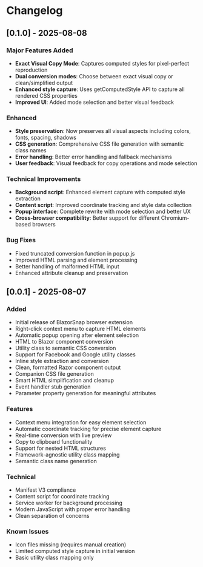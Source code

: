 # Changelog

## [0.1.0] - 2025-08-08 

### Major Features Added
- **Exact Visual Copy Mode**: Captures computed styles for pixel-perfect reproduction
- **Dual conversion modes**: Choose between exact visual copy or clean/simplified output
- **Enhanced style capture**: Uses getComputedStyle API to capture all rendered CSS properties
- **Improved UI**: Added mode selection and better visual feedback

### Enhanced
- **Style preservation**: Now preserves all visual aspects including colors, fonts, spacing, shadows
- **CSS generation**: Comprehensive CSS file generation with semantic class names
- **Error handling**: Better error handling and fallback mechanisms
- **User feedback**: Visual feedback for copy operations and mode selection

### Technical Improvements
- **Background script**: Enhanced element capture with computed style extraction
- **Content script**: Improved coordinate tracking and style data collection
- **Popup interface**: Complete rewrite with mode selection and better UX
- **Cross-browser compatibility**: Better support for different Chromium-based browsers

### Bug Fixes
- Fixed truncated conversion function in popup.js
- Improved HTML parsing and element processing
- Better handling of malformed HTML input
- Enhanced attribute cleanup and preservation

## [0.0.1] - 2025-08-07

### Added
- Initial release of BlazorSnap browser extension
- Right-click context menu to capture HTML elements
- Automatic popup opening after element selection
- HTML to Blazor component conversion
- Utility class to semantic CSS conversion
- Support for Facebook and Google utility classes
- Inline style extraction and conversion
- Clean, formatted Razor component output
- Companion CSS file generation
- Smart HTML simplification and cleanup
- Event handler stub generation
- Parameter property generation for meaningful attributes

### Features
- Context menu integration for easy element selection
- Automatic coordinate tracking for precise element capture
- Real-time conversion with live preview
- Copy to clipboard functionality
- Support for nested HTML structures
- Framework-agnostic utility class mapping
- Semantic class name generation

### Technical
- Manifest V3 compliance
- Content script for coordinate tracking
- Service worker for background processing
- Modern JavaScript with proper error handling
- Clean separation of concerns

### Known Issues
- Icon files missing (requires manual creation)
- Limited computed style capture in initial version
- Basic utility class mapping only
